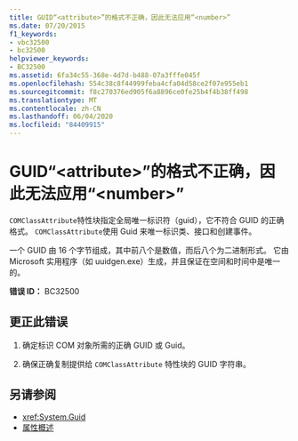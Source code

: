 ```yaml
---
title: GUID“<attribute>”的格式不正确，因此无法应用“<number>”
ms.date: 07/20/2015
f1_keywords:
- vbc32500
- bc32500
helpviewer_keywords:
- BC32500
ms.assetid: 6fa34c55-368e-4d7d-b488-07a3fffe045f
ms.openlocfilehash: 554c38c8f44999feba4cfa04d58ce2f07e955eb1
ms.sourcegitcommit: f8c270376ed905f6a8896ce0fe25b4f4b38ff498
ms.translationtype: MT
ms.contentlocale: zh-CN
ms.lasthandoff: 06/04/2020
ms.locfileid: "84409915"
---
```

# <a name="attribute-cannot-be-applied-because-the-format-of-the-guid-number-is-not-correct"></a>GUID“\<attribute>”的格式不正确，因此无法应用“\<number>”

`COMClassAttribute`特性块指定全局唯一标识符（guid），它不符合 GUID 的正确格式。 `COMClassAttribute`使用 Guid 来唯一标识类、接口和创建事件。  
  
 一个 GUID 由 16 个字节组成，其中前八个是数值，而后八个为二进制形式。 它由 Microsoft 实用程序（如 uuidgen.exe）生成，并且保证在空间和时间中是唯一的。  
  
 **错误 ID：** BC32500  
  
## <a name="to-correct-this-error"></a>更正此错误  
  
1. 确定标识 COM 对象所需的正确 GUID 或 Guid。  
  
2. 确保正确复制提供给 `COMClassAttribute` 特性块的 GUID 字符串。  
  
## <a name="see-also"></a>另请参阅

- <xref:System.Guid>
- [属性概述](../../programming-guide/concepts/attributes/index.md)
